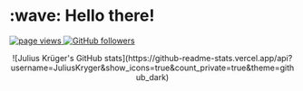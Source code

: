 <h1 align="left" id="macropower-title">:wave: Hello there!</h1>

<p align="left">
  <a href="https://github.com/JuliusKryger/JuliusKryger">
    <img src="https://komarev.com/ghpvc/?username=JuliusKryger" alt="page views" />
  </a>
  <a href="https://github.com/JuliusKryger?tab=followers">
    <img alt="GitHub followers" src="https://img.shields.io/github/followers/JuliusKryger?color=green&logo=github">
  </a>
</p>

<div align="center">
  ![Julius Krüger's GitHub stats](https://github-readme-stats.vercel.app/api?username=JuliusKryger&show_icons=true&count_private=true&theme=github_dark)
</div
<!--[![Top Langs](https://github-readme-stats.vercel.app/api/top-langs/?username=JuliusKryger&langs_count=2)](https://github.com/JuliusKryger/github-readme-stats)-->
